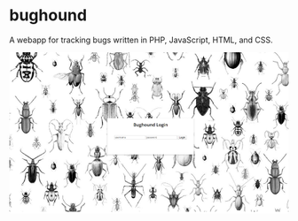 # bughound
A webapp for tracking bugs written in PHP, JavaScript, HTML, and CSS.

![alt text](https://github.com/annmai/bughound/blob/master/img/screenshot.png)
